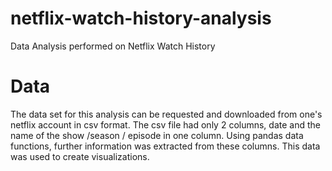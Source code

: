 # netflix-watch-history-analysis
Data Analysis performed on Netflix Watch History

# Data
The data set for this analysis can be requested and downloaded from one's netflix account in csv format.
The csv file had only 2 columns, date and the name of the show /season / episode in one column. Using pandas data functions, further information was extracted from these columns.
This data was used to create visualizations.

#


